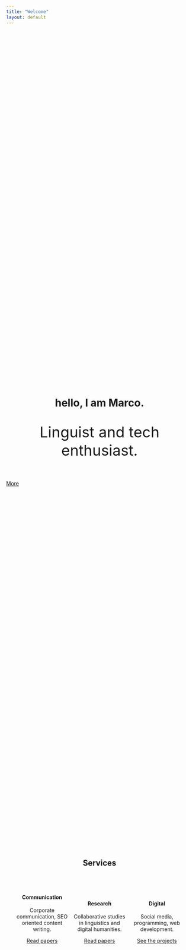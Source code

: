 ```yaml
---
title: "Welcome"
layout: default
---
```

<style>
	.u-t--c{
		text-align: center 
	}
	.u-display--in{
		display: inline-block;
		width:auto;
		max-width: 30%;
	}
</style> 
<header class="grid-item u-t--c" style="margin-top:25vh">
  <h1 class="nav-item--page t-heading t-brandColor" style=" line-height:1">hello, I am Marco.</h1>
  <p style="font-size:2.5rem;">Linguist and tech enthusiast.</p>
</header>

<div class="grid-item">
  <a class="btn btn--block btn-primary-outline" href="#continue"><span>More</span></a>
</div>

<section class="grid item u-t--c" style="margin-top:25vh">
	<h2 class="nav-item--page t-heading t-brandColor">Services</h2>
	<br><br>
	<div class="u-display--in u-t--c grid-item">
		<i class="fa fa-bullhorn nav-item--page link" style="font-size:6rem"></i>
		<h4 class="link">Communication</h4>
		<p class="nav-item--page link t-heading">
  			<span class="list">Corporate communication, SEO oriented content writing.</span>
  		</p>
  		<a class="btn btn--block btn-primary-outline" href="#continue">Read papers</a>
	</div>
	<div class="u-display--in u-t--c grid-item">
		<i class="fa fa-bar-chart nav-item--page link" style="font-size:6rem"></i>
		<h4 class="link">Research</h4>
		<p class="nav-item--page link t-heading">
  			<span class="list">Collaborative studies in linguistics and digital humanities.</span>
  		</p>
  		<a class="btn btn--block btn-primary-outline" href="#continue">Read papers</a>
	</div>
	<div class="u-display--in u-t--c grid-item">
		<i class="fa fa-desktop nav-item--page link" style="font-size:6rem"></i>
		<h4 class="link">Digital</h4>
		<p class="nav-item--page link t-heading">
  			<span class="list">Social media, programming, web development.</span>
  		</p>
  		<a class="btn btn--block btn-primary-outline" href="#continue">See the projects</a>
	</div>
</section>